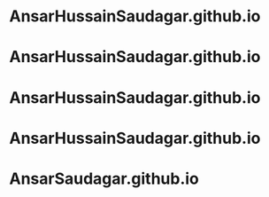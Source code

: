 # AnsarHussainSaudagar.github.io
# AnsarHussainSaudagar.github.io
# AnsarHussainSaudagar.github.io
# AnsarHussainSaudagar.github.io
# AnsarSaudagar.github.io
